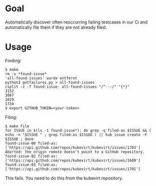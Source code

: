 # Goal

Automatically discover often reoccurring failing testcases in our Ci and automatically file them if they are not already filed.

# Usage

Finding:
```
$ make
rm -v *found-issue*
'all-found-issues' wurde entfernt
python3 getfailures.py > all-found-issues
csplit -z -f found-issue- all-found-issues "/^---/" "{*}"
3152
3087
1629
1734
$ export GITHUB_TOKEN=<your-token>
```

Filing:
```
$ make file
for ISSUE in $(ls -1 found-issue*); do grep -q filed-as $ISSUE && ( echo -n "$ISSUE " ; grep filed-as $ISSUE ) || hub issue create -F $ISSUE ; done
found-issue-00 filed-as: ['https://api.github.com/repos/kubevirt/kubevirt/issues/1703']
Aborted: the origin remote doesn't point to a GitHub repository.
found-issue-02 filed-as: ['https://api.github.com/repos/kubevirt/kubevirt/issues/1689']
found-issue-03 filed-as: ['https://api.github.com/repos/kubevirt/kubevirt/issues/1701']

```

This fails. You need to do this from the kubevirt repository.
